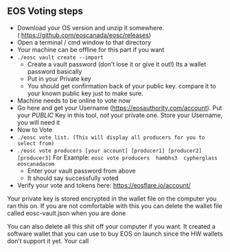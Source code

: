 ## EOS Voting steps

* Download your OS version and unzip it somewhere. ( https://github.com/eoscanada/eosc/releases)
* Open a terminal / cmd window to that directory
* Your machine can be offline for this part if you want
* ```./eosc vault create --import```
  * Create a vault password (don’t lose it or give it out!) Its a wallet password basically
  * Put in your Private key
  * You should get confirmation back of your public key.  compare it to your known public key just to make sure.
* Machine needs to be online to vote now
* Go here and get your Username (https://eosauthority.com/account).  Put your *PUBLIC* Key in this tool, *not* your private one.  Store your Username, you will need it
* Now to Vote
* ```./eosc vote list. (This will display all producers for you to select from)```
* ```./eosc vote producers [your account] [producer1] [producer2] [producer3]```
         For Example:   ```eosc vote producers  hambhs3  cypherglass eoscanadacom```
  * Enter your vault password from above
  * It should say successfully voted
* Verify your vote and tokens here:  https://eosflare.io/account/<your account name>

Your private key is stored encrypted in the wallet file on the computer you ran this on.  If you are not comfortable with this you can delete the wallet file called eosc-vault.json when you are done

You can also delete all this shit off your computer if you want.  It created a software wallet that you can use to buy EOS on launch since the HW wallets don’t support it yet.   Your call
